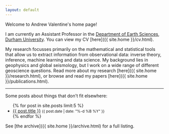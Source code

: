 ```yaml
---
layout: default
---
```

Welcome to Andrew Valentine's home page!

I am currently an Assistant Professor in the [Department of Earth Sciences](https://www.durham.ac.uk/departments/academic/earth-sciences/), [Durham University](https://www.durham.ac.uk). You can view my CV [here]({{ site.home }}/cv.html).

My research focusses primarily on the mathematical and statistical tools that allow us to extract information from observational data: inverse theory, inference, machine learning and data science. My background lies in geophysics and global seismology, but I work on a wide range of different geoscience questions. Read more about my research [here]({{ site.home }}/research.html), or browse and read my papers [here]({{ site.home }}/publications.html).

---

Some posts about things that don't fit elsewhere:
<ul>
  {% for post in site.posts limit:5 %}
    <li>
      <a href="{{ post.url }}">{{ post.title }}</a> <small>{{ post.date | date: "%-d %B %Y" }}</small>
    </li>
  {% endfor %}
</ul>
See [the archive]({{ site.home }}/archive.html) for a full listing.